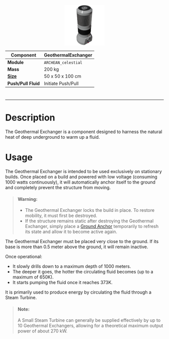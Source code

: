 <p align="center">
  <img src="GeothermalExchanger.png" />
</p>

|Component|GeothermalExchanger|
|---|---|
|**Module**|`ARCHEAN_celestial`|
|**Mass**|200 kg|
|[**Size**](# "Based on the component's occupancy in a fixed 25cm grid.")|50 x 50 x 100 cm|
|**Push/Pull Fluid**|Initiate Push/Pull|
#
---

# Description
The Geothermal Exchanger is a component designed to harness the natural heat of deep underground to warm up a fluid.

# Usage
The Geothermal Exchanger is intended to be used exclusively on stationary builds. Once placed on a build and powered with low voltage (consuming 1000 watts continuously), it will automatically anchor itself to the ground and completely prevent the structure from moving.

> #### Warning:
> - The Geothermal Exchanger locks the build in place. To restore mobility, it must first be destroyed.
> - If the structure remains static after destroying the Geothermal Exchanger, simply place a [Ground Anchor](../miscellaneous/GroundAnchor.md) temporarily to refresh its state and allow it to become active again.

The Geothermal Exchanger must be placed very close to the ground. If its base is more than 0.5 meter above the ground, it will remain inactive.

Once operational:
- It slowly drills down to a maximum depth of 1000 meters.
- The deeper it goes, the hotter the circulating fluid becomes (up to a maximum of 650K).
- It starts pumping the fluid once it reaches 373K.

It is primarily used to produce energy by circulating the fluid through a Steam Turbine.

> #### Note:
> A Small Steam Turbine can generally be supplied effectively by up to 10 Geothermal Exchangers, allowing for a theoretical maximum output power of about 270 kW.

